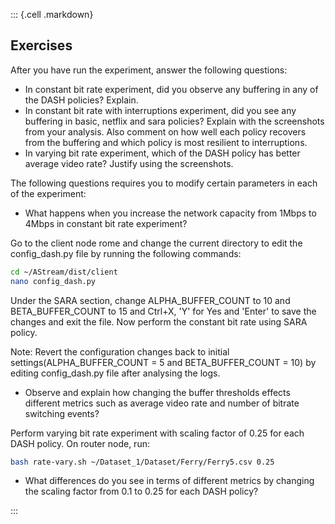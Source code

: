 ::: {.cell .markdown}


## Exercises

After you have run the experiment, answer the following questions:

-   In constant bit rate experiment, did you observe any buffering in
    any of the DASH policies? Explain.
-   In constant bit rate with interruptions experiment, did you see any
    buffering in basic, netflix and sara policies? Explain with the
    screenshots from your analysis. Also comment on how well each policy
    recovers from the buffering and which policy is most resilient to
    interruptions.
-   In varying bit rate experiment, which of the DASH policy has better
    average video rate? Justify using the screenshots.

The following questions requires you to modify certain parameters in
each of the experiment:

-   What happens when you increase the network capacity from 1Mbps to
    4Mbps in constant bit rate experiment?

Go to the client node rome and change the current directory to edit the
config_dash.py file by running the following commands:

``` bash
cd ~/AStream/dist/client
nano config_dash.py
```

Under the SARA section, change ALPHA_BUFFER_COUNT to 10 and
BETA_BUFFER_COUNT to 15 and Ctrl+X, \'Y\' for Yes and \'Enter\' to save
the changes and exit the file. Now perform the constant bit rate using
SARA policy.

Note: Revert the configuration changes back to initial
settings(ALPHA_BUFFER_COUNT = 5 and BETA_BUFFER_COUNT = 10) by editing
config_dash.py file after analysing the logs.

-   Observe and explain how changing the buffer thresholds effects
    different metrics such as average video rate and number of bitrate
    switching events?

Perform varying bit rate experiment with scaling factor of 0.25 for each
DASH policy. On router node, run:

``` bash
bash rate-vary.sh ~/Dataset_1/Dataset/Ferry/Ferry5.csv 0.25
```

-   What differences do you see in terms of different metrics by
    changing the scaling factor from 0.1 to 0.25 for each DASH policy?


:::
